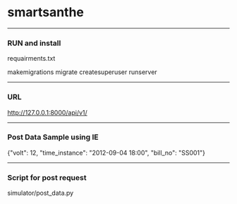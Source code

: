 # smartsanthe
_________________

### RUN and install

requairments.txt

makemigrations
migrate
createsuperuser
runserver
_______
### URL

http://127.0.0.1:8000/api/v1/

____________
### Post Data Sample using IE

{"volt": 12, "time_instance": "2012-09-04 18:00", "bill_no": "SS001"}

____________
### Script for post request

simulator/post_data.py
